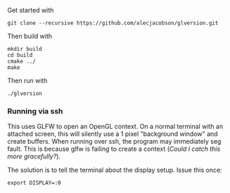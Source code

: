 Get started with 

```
git clone --recursive https://github.com/alecjacobson/glversion.git
```

Then build with

```
mkdir build
cd build
cmake ../
make
```

Then run with


```
./glversion
```

### Running via ssh

This uses GLFW to open an OpenGL context. On a normal terminal with an attached
screen, this will silently use a 1 pixel "background window" and create
buffers. When running over ssh, the program may immediately seg fault. This is
because glfw is failing to create a context (_Could I catch this more
gracefully?_).

The solution is to tell the terminal about the display setup. Issue this once:

    export DISPLAY=:0

